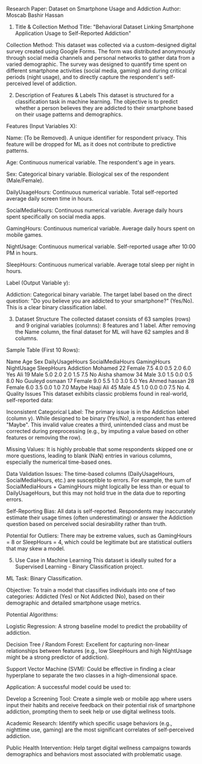 Research Paper: Dataset on Smartphone Usage and Addiction
Author: Moscab Bashir Hassan

1. Title & Collection Method
   Title: "Behavioral Dataset Linking Smartphone Application Usage to Self-Reported Addiction"

Collection Method: This dataset was collected via a custom-designed digital survey created using Google Forms. The form was distributed anonymously through social media channels and personal networks to gather data from a varied demographic. The survey was designed to quantify time spent on different smartphone activities (social media, gaming) and during critical periods (night usage), and to directly capture the respondent's self-perceived level of addiction.

2. Description of Features & Labels
   This dataset is structured for a classification task in machine learning. The objective is to predict whether a person believes they are addicted to their smartphone based on their usage patterns and demographics.

Features (Input Variables X):

Name: (To be Removed). A unique identifier for respondent privacy. This feature will be dropped for ML as it does not contribute to predictive patterns.

Age: Continuous numerical variable. The respondent's age in years.

Sex: Categorical binary variable. Biological sex of the respondent (Male/Female).

DailyUsageHours: Continuous numerical variable. Total self-reported average daily screen time in hours.

SocialMediaHours: Continuous numerical variable. Average daily hours spent specifically on social media apps.

GamingHours: Continuous numerical variable. Average daily hours spent on mobile games.

NightUsage: Continuous numerical variable. Self-reported usage after 10:00 PM in hours.

SleepHours: Continuous numerical variable. Average total sleep per night in hours.

Label (Output Variable y):

Addiction: Categorical binary variable. The target label based on the direct question: "Do you believe you are addicted to your smartphone?" (Yes/No). This is a clear binary classification label.

3. Dataset Structure
   The collected dataset consists of 63 samples (rows) and 9 original variables (columns): 8 features and 1 label. After removing the Name column, the final dataset for ML will have 62 samples and 8 columns.

Sample Table (First 10 Rows):

Name Age Sex DailyUsageHours SocialMediaHours GamingHours NightUsage SleepHours Addiction
Mohamed 22 Female 7.5 4.0 0.5 2.0 6.0 Yes
Ali 19 Male 5.0 2.0 2.0 1.5 7.5 No
Aisha shamow 34 Male 3.0 1.5 0.0 0.5 8.0 No
Guuleyd osmaan 17 Female 9.0 5.5 1.0 3.0 5.0 Yes
Ahmed hassan 28 Female 6.0 3.5 0.0 1.0 7.0 Maybe
Haaji Ali 45 Male 4.5 1.0 0.0 0.0 7.5 No 4. Quality Issues
This dataset exhibits classic problems found in real-world, self-reported data:

Inconsistent Categorical Label: The primary issue is in the Addiction label (column y). While designed to be binary (Yes/No), a respondent has entered "Maybe". This invalid value creates a third, unintended class and must be corrected during preprocessing (e.g., by imputing a value based on other features or removing the row).

Missing Values: It is highly probable that some respondents skipped one or more questions, leading to blank (NaN) entries in various columns, especially the numerical time-based ones.

Data Validation Issues: The time-based columns (DailyUsageHours, SocialMediaHours, etc.) are susceptible to errors. For example, the sum of SocialMediaHours + GamingHours might logically be less than or equal to DailyUsageHours, but this may not hold true in the data due to reporting errors.

Self-Reporting Bias: All data is self-reported. Respondents may inaccurately estimate their usage times (often underestimating) or answer the Addiction question based on perceived social desirability rather than truth.

Potential for Outliers: There may be extreme values, such as GamingHours = 8 or SleepHours = 4, which could be legitimate but are statistical outliers that may skew a model.

5. Use Case in Machine Learning
   This dataset is ideally suited for a Supervised Learning - Binary Classification project.

ML Task: Binary Classification.

Objective: To train a model that classifies individuals into one of two categories: Addicted (Yes) or Not Addicted (No), based on their demographic and detailed smartphone usage metrics.

Potential Algorithms:

Logistic Regression: A strong baseline model to predict the probability of addiction.

Decision Tree / Random Forest: Excellent for capturing non-linear relationships between features (e.g., low SleepHours and high NightUsage might be a strong predictor of addiction).

Support Vector Machine (SVM): Could be effective in finding a clear hyperplane to separate the two classes in a high-dimensional space.

Application: A successful model could be used to:

Develop a Screening Tool: Create a simple web or mobile app where users input their habits and receive feedback on their potential risk of smartphone addiction, prompting them to seek help or use digital wellness tools.

Academic Research: Identify which specific usage behaviors (e.g., nighttime use, gaming) are the most significant correlates of self-perceived addiction.

Public Health Intervention: Help target digital wellness campaigns towards demographics and behaviors most associated with problematic usage.
